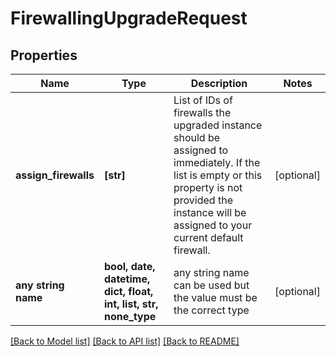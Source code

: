 # FirewallingUpgradeRequest


## Properties
Name | Type | Description | Notes
------------ | ------------- | ------------- | -------------
**assign_firewalls** | **[str]** | List of IDs of firewalls the upgraded instance should be assigned to immediately. If the list is empty or this property is not provided the instance will be assigned to your current default firewall. | [optional] 
**any string name** | **bool, date, datetime, dict, float, int, list, str, none_type** | any string name can be used but the value must be the correct type | [optional]

[[Back to Model list]](../README.md#documentation-for-models) [[Back to API list]](../README.md#documentation-for-api-endpoints) [[Back to README]](../README.md)


